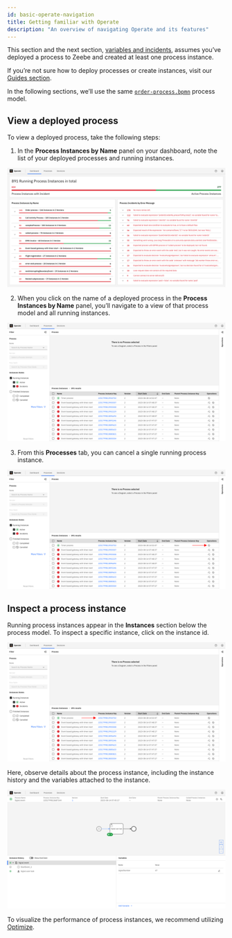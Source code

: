 ```yaml
---
id: basic-operate-navigation
title: Getting familiar with Operate
description: "An overview of navigating Operate and its features"
---
```


This section and the next section, [variables and incidents](./resolve-incidents-update-variables.md), assumes you’ve deployed a process to Zeebe and created at least one process instance.

If you’re not sure how to deploy processes or create instances, visit our [Guides section](/guides/introduction-to-camunda-8.md).

In the following sections, we’ll use the same [`order-process.bpmn`](./assets/order-process.bpmn) process model.

## View a deployed process

To view a deployed process, take the following steps:

1. In the **Process Instances by Name** panel on your dashboard, note the list of your deployed processes and running instances.

![operate-view-process](../../../images/operate/operate-introduction.png)

2. When you click on the name of a deployed process in the **Process Instances by Name** panel, you’ll navigate to a view of that process model and all running instances.

![operate-view-process](../../../images/operate/operate-view-process.png)

3. From this **Processes** tab, you can cancel a single running process instance.

![operate-cancel-process-instance](../../../images/operate/operate-view-process-cancel.png)

## Inspect a process instance

Running process instances appear in the **Instances** section below the process model. To inspect a specific instance, click on the instance id.

![operate-inspect-instance](../../../images/operate/operate-process-instance-id.png)

Here, observe details about the process instance, including the instance history and the variables attached to the instance.

![operate-view-instance-detail](../../../images/operate/operate-view-instance-detail.png)

To visualize the performance of process instances, we recommend utilizing [Optimize]($optimize$/components/what-is-optimize).
